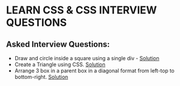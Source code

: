 # LEARN CSS & CSS INTERVIEW QUESTIONS

## Asked Interview Questions:

- Draw and circle inside a square using a single div - [Solution](./CircleInsideSquare)
- Create a Triangle using CSS. [Solution](./Triangle/)
- Arrange 3 box in a parent box in a diagonal format from left-top to bottom-right. [Solution](./Diagonal%20Boxes/)
